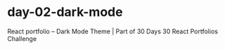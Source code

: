 # day-02-dark-mode
React portfolio – Dark Mode Theme | Part of 30 Days 30 React Portfolios Challenge

